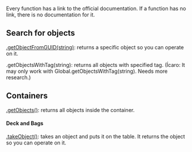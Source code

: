 Every function has a link to the official documentation. If a function has no link, there is no documentation for it.

## Search for objects
[.getObjectFromGUID(string)](https://api.tabletopsimulator.com/base/#getobjectfromguid): returns a specific object so you can operate on it.

.getObjectsWithTag(string): returns all objects with specified tag. (Ícaro: It may only work with Global.getObjectsWithTag(string). Needs more research.)

## Containers
[.getObjects()](https://api.tabletopsimulator.com/object/#getobjects): returns all objects inside the container.

#### Deck and Bags
[.takeObject()](https://api.tabletopsimulator.com/object/#takeobject): takes an object and puts it on the table. It returns the object so you can operate on it.

